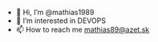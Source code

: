 - 👋 Hi, I’m @mathias1989
- 👀 I’m interested in DEVOPS
- 📫 How to reach me mathias89@azet.sk

<!---
mathias1989/mathias1989 is a ✨ special ✨ repository because its `README.md` (this file) appears on your GitHub profile.
You can click the Preview link to take a look at your changes.
--->
